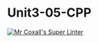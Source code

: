 # Unit3-05-CPP
[![Mr Coxall's Super Linter](https://github.com/ICS3U-C-Programming-Amara-T/Unit3-05-CPP/workflows/Mr%20Coxall's%20Super%20Linter/badge.svg)](https://github.com/ICS3U-C-Programming-Amara-T/Unit3-05-CPP/actions/)
